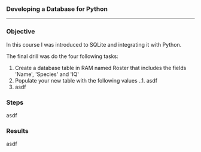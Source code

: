 ### Developing a Database for Python
*** 

### Objective

In this course I was introduced to SQLite and integrating it with Python.

The final drill was do the four following tasks:
1. Create a database table in RAM named Roster that includes the fields 'Name', 'Species' and 'IQ'
2. Populate your new table with the following values
..1. asdf
3. asdf

### Steps

asdf

### Results

asdf

